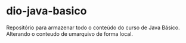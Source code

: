 # dio-java-basico
Repositório para armazenar todo o conteúdo do curso de Java Básico.
Alterando o conteudo de umarquivo de forma local.
